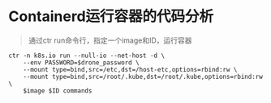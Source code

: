 # Containerd运行容器的代码分析
> 通过ctr run命令行，指定一个image和ID，运行容器
```
ctr -n k8s.io run --null-io --net-host -d \
    --env PASSWORD=$drone_password \
    --mount type=bind,src=/etc,dst=/host-etc,options=rbind:rw \
    --mount type=bind,src=/root/.kube,dst=/root/.kube,options=rbind:rw \
    $image $ID commands
```
